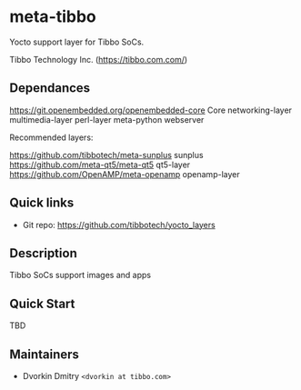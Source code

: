 # meta-tibbo

Yocto support layer for Tibbo SoCs.

Tibbo Technology Inc. (https://tibbo.com.com/)

## Dependances

https://git.openembedded.org/openembedded-core
    Core
    networking-layer
    multimedia-layer
    perl-layer
    meta-python
    webserver

Recommended layers:

https://github.com/tibbotech/meta-sunplus
    sunplus
https://github.com/meta-qt5/meta-qt5
    qt5-layer
https://github.com/OpenAMP/meta-openamp
    openamp-layer

## Quick links

* Git repo: https://github.com/tibbotech/yocto_layers

## Description

Tibbo SoCs support images and apps

## Quick Start

TBD

## Maintainers

* Dvorkin Dmitry `<dvorkin at tibbo.com>`
